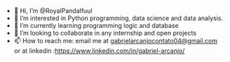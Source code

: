 - 👋 Hi, I’m @RoyalPandalfuul
- 👀 I’m interested in Python programming, data science and data analysis.
- 🌱 I’m currently learning programming logic and database
- 💞️ I’m looking to collaborate in any internship and open projects 
- 📫 How to reach me: email me at gabrielarcanjocontato04@gmail.com or at linkedin :https://www.linkedin.com/in/gabriel-arcanjo/

<!---
RoyalPandalfuul/RoyalPandalfuul is a ✨ special ✨ repository because its `README.md` (this file) appears on your GitHub profile.
You can click the Preview link to take a look at your changes.
--->
